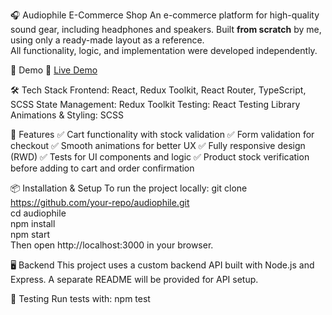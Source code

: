 🎧 Audiophile E-Commerce Shop
An e-commerce platform for high-quality sound gear, including headphones and speakers.
Built **from scratch** by me, using only a ready-made layout as a reference.  
All functionality, logic, and implementation were developed independently.  

🚀 Demo
🔗 [Live Demo](https://audiophile-frontend-nu.vercel.app/)  


🛠 Tech Stack
Frontend: React, Redux Toolkit, React Router, TypeScript, SCSS
State Management: Redux Toolkit
Testing: React Testing Library
Animations & Styling: SCSS

📌 Features
✅ Cart functionality with stock validation
✅ Form validation for checkout
✅ Smooth animations for better UX
✅ Fully responsive design (RWD)
✅ Tests for UI components and logic
✅ Product stock verification before adding to cart and order confirmation

📦 Installation & Setup
To run the project locally:
git clone https://github.com/your-repo/audiophile.git  
cd audiophile  
npm install  
npm start  
Then open http://localhost:3000 in your browser.

🖥 Backend
This project uses a custom backend API built with Node.js and Express. A separate README will be provided for API setup.

🧪 Testing
Run tests with:
npm test  
